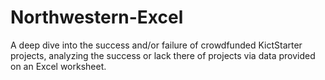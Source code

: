 # Northwestern-Excel
A deep dive into the success and/or failure of crowdfunded KictStarter projects, analyzing the success or lack there of projects via data provided on an Excel worksheet.
